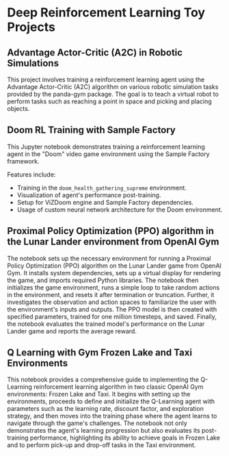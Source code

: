 # Deep Reinforcement Learning Toy Projects

## Advantage Actor-Critic (A2C) in Robotic Simulations

This project involves training a reinforcement learning agent using the Advantage Actor-Critic (A2C) algorithm on various robotic simulation tasks provided by the panda-gym package. The goal is to teach a virtual robot to perform tasks such as reaching a point in space and picking and placing objects.

## Doom RL Training with Sample Factory

This Jupyter notebook demonstrates training a reinforcement learning agent in the "Doom" video game environment using the Sample Factory framework.

Features include:
- Training in the `doom_health_gathering_supreme` environment.
- Visualization of agent's performance post-training.
- Setup for ViZDoom engine and Sample Factory dependencies.
- Usage of custom neural network architecture for the Doom environment.

## Proximal Policy Optimization (PPO) algorithm in the Lunar Lander environment from OpenAI Gym

The notebook sets up the necessary environment for running a Proximal Policy Optimization (PPO) algorithm on the Lunar Lander game from OpenAI Gym. It installs system dependencies, sets up a virtual display for rendering the game, and imports required Python libraries. The notebook then initializes the game environment, runs a simple loop to take random actions in the environment, and resets it after termination or truncation. Further, it investigates the observation and action spaces to familiarize the user with the environment's inputs and outputs. The PPO model is then created with specified parameters, trained for one million timesteps, and saved. Finally, the notebook evaluates the trained model's performance on the Lunar Lander game and reports the average reward.

## Q Learning with Gym Frozen Lake and Taxi Environments 

This notebook provides a comprehensive guide to implementing the Q-Learning reinforcement learning algorithm in two classic OpenAI Gym environments: Frozen Lake and Taxi. It begins with setting up the environments, proceeds to define and initialize the Q-Learning agent with parameters such as the learning rate, discount factor, and exploration strategy, and then moves into the training phase where the agent learns to navigate through the game's challenges. The notebook not only demonstrates the agent's learning progression but also evaluates its post-training performance, highlighting its ability to achieve goals in Frozen Lake and to perform pick-up and drop-off tasks in the Taxi environment.
